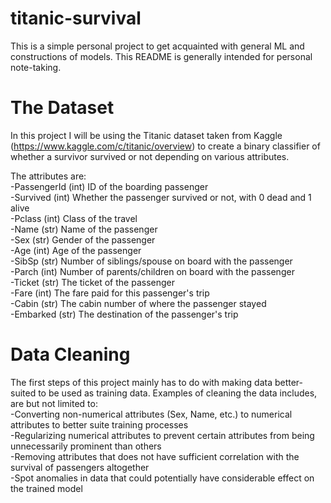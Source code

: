 # titanic-survival
This is a simple personal project to get acquainted with general ML and constructions of models. This README is generally intended for personal note-taking.

# The Dataset
In this project I will be using the Titanic dataset taken from Kaggle (https://www.kaggle.com/c/titanic/overview) to create a binary classifier of whether a survivor survived or not depending on various attributes.

The attributes are:  
  -PassengerId (int) ID of the boarding passenger  
  -Survived (int) Whether the passenger survived or not, with 0 dead and 1 alive  
  -Pclass (int) Class of the travel  
  -Name (str) Name of the passenger  
  -Sex (str) Gender of the passenger  
  -Age (int) Age of the passenger  
  -SibSp (str) Number of siblings/spouse on board with the passenger  
  -Parch (int) Number of parents/children on board with the passenger  
  -Ticket (str) The ticket of the passenger  
  -Fare (int) The fare paid for this passenger's trip  
  -Cabin (str) The cabin number of where the passenger stayed  
  -Embarked (str) The destination of the passenger's trip  

# Data Cleaning
The first steps of this project mainly has to do with making data better-suited to be used as training data. Examples of cleaning the data includes, are but not limited to:  
  -Converting non-numerical attributes (Sex, Name, etc.) to numerical attributes to better suite training processes  
  -Regularizing numerical attributes to prevent certain attributes from being unnecessarily prominent than others  
  -Removing attributes that does not have sufficient correlation with the survival of passengers altogether  
  -Spot anomalies in data that could potentially have considerable effect on the trained model  
